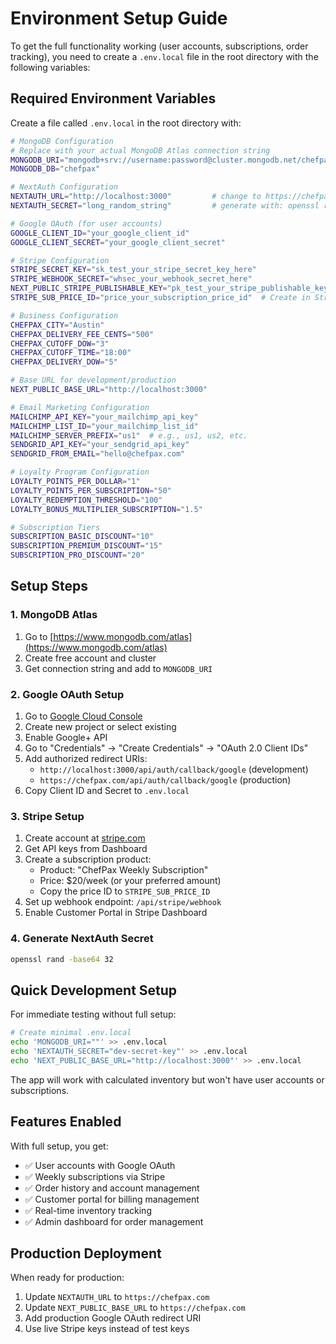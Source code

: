 # Environment Setup Guide

To get the full functionality working (user accounts, subscriptions, order tracking), you need to create a `.env.local` file in the root directory with the following variables:

## Required Environment Variables

Create a file called `.env.local` in the root directory with:

```bash
# MongoDB Configuration
# Replace with your actual MongoDB Atlas connection string
MONGODB_URI="mongodb+srv://username:password@cluster.mongodb.net/chefpax?retryWrites=true&w=majority"
MONGODB_DB="chefpax"

# NextAuth Configuration
NEXTAUTH_URL="http://localhost:3000"         # change to https://chefpax.com in prod
NEXTAUTH_SECRET="long_random_string"         # generate with: openssl rand -base64 32

# Google OAuth (for user accounts)
GOOGLE_CLIENT_ID="your_google_client_id"
GOOGLE_CLIENT_SECRET="your_google_client_secret"

# Stripe Configuration
STRIPE_SECRET_KEY="sk_test_your_stripe_secret_key_here"
STRIPE_WEBHOOK_SECRET="whsec_your_webhook_secret_here"
NEXT_PUBLIC_STRIPE_PUBLISHABLE_KEY="pk_test_your_stripe_publishable_key_here"
STRIPE_SUB_PRICE_ID="price_your_subscription_price_id"  # Create in Stripe Dashboard

# Business Configuration
CHEFPAX_CITY="Austin"
CHEFPAX_DELIVERY_FEE_CENTS="500"
CHEFPAX_CUTOFF_DOW="3"
CHEFPAX_CUTOFF_TIME="18:00"
CHEFPAX_DELIVERY_DOW="5"

# Base URL for development/production
NEXT_PUBLIC_BASE_URL="http://localhost:3000"

# Email Marketing Configuration
MAILCHIMP_API_KEY="your_mailchimp_api_key"
MAILCHIMP_LIST_ID="your_mailchimp_list_id"
MAILCHIMP_SERVER_PREFIX="us1"  # e.g., us1, us2, etc.
SENDGRID_API_KEY="your_sendgrid_api_key"
SENDGRID_FROM_EMAIL="hello@chefpax.com"

# Loyalty Program Configuration
LOYALTY_POINTS_PER_DOLLAR="1"
LOYALTY_POINTS_PER_SUBSCRIPTION="50"
LOYALTY_REDEMPTION_THRESHOLD="100"
LOYALTY_BONUS_MULTIPLIER_SUBSCRIPTION="1.5"

# Subscription Tiers
SUBSCRIPTION_BASIC_DISCOUNT="10"
SUBSCRIPTION_PREMIUM_DISCOUNT="15"
SUBSCRIPTION_PRO_DISCOUNT="20"
```

## Setup Steps

### 1. MongoDB Atlas
1. Go to [https://www.mongodb.com/atlas](https://www.mongodb.com/atlas)
2. Create free account and cluster
3. Get connection string and add to `MONGODB_URI`

### 2. Google OAuth Setup
1. Go to [Google Cloud Console](https://console.cloud.google.com/)
2. Create new project or select existing
3. Enable Google+ API
4. Go to "Credentials" → "Create Credentials" → "OAuth 2.0 Client IDs"
5. Add authorized redirect URIs:
   - `http://localhost:3000/api/auth/callback/google` (development)
   - `https://chefpax.com/api/auth/callback/google` (production)
6. Copy Client ID and Secret to `.env.local`

### 3. Stripe Setup
1. Create account at [stripe.com](https://stripe.com)
2. Get API keys from Dashboard
3. Create a subscription product:
   - Product: "ChefPax Weekly Subscription"
   - Price: $20/week (or your preferred amount)
   - Copy the price ID to `STRIPE_SUB_PRICE_ID`
4. Set up webhook endpoint: `/api/stripe/webhook`
5. Enable Customer Portal in Stripe Dashboard

### 4. Generate NextAuth Secret
```bash
openssl rand -base64 32
```

## Quick Development Setup

For immediate testing without full setup:

```bash
# Create minimal .env.local
echo 'MONGODB_URI=""' >> .env.local
echo 'NEXTAUTH_SECRET="dev-secret-key"' >> .env.local
echo 'NEXT_PUBLIC_BASE_URL="http://localhost:3000"' >> .env.local
```

The app will work with calculated inventory but won't have user accounts or subscriptions.

## Features Enabled

With full setup, you get:
- ✅ User accounts with Google OAuth
- ✅ Weekly subscriptions via Stripe
- ✅ Order history and account management
- ✅ Customer portal for billing management
- ✅ Real-time inventory tracking
- ✅ Admin dashboard for order management

## Production Deployment

When ready for production:
1. Update `NEXTAUTH_URL` to `https://chefpax.com`
2. Update `NEXT_PUBLIC_BASE_URL` to `https://chefpax.com`
3. Add production Google OAuth redirect URI
4. Use live Stripe keys instead of test keys